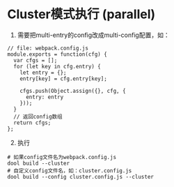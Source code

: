 Cluster模式执行 (parallel)
======


1. 需要把multi-entry的config改成multi-config配置，如：


```
// file: webpack.config.js
module.exports = function(cfg) {
  var cfgs = [];
  for (let key in cfg.entry) {
    let entry = {};
    entry[key] = cfg.entry[key];

    cfgs.push(Object.assign({}, cfg, {
      entry: entry
    }));
  }
  // 返回config数组
  return cfgs;
};
```


2. 执行


```
# 如果config文件名为webpack.config.js
dool build --cluster
# 自定义config文件名，如：cluster.config.js
dool build --config cluster.config.js --cluster
```